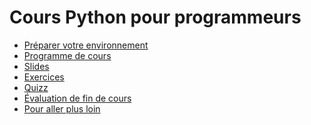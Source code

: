# Cours Python pour programmeurs

- [Préparer votre environnement]
- [Programme de cours]
- [Slides]
- [Exercices]
- [Quizz]
- [Évaluation de fin de cours]
- [Pour aller plus loin]

[Préparer votre environnement]: preparation.md
[Programme de cours]: programme.md
[Slides]: slides.pptx
[Exercices]: https://classroom.github.com/a/UP3KPbK8
[Quizz]: https://kahoot.it/
[Évaluation de fin de cours]: https://forms.gle/MF6hTfBT97bHJqaA6
[Pour aller plus loin]: ressources.md
